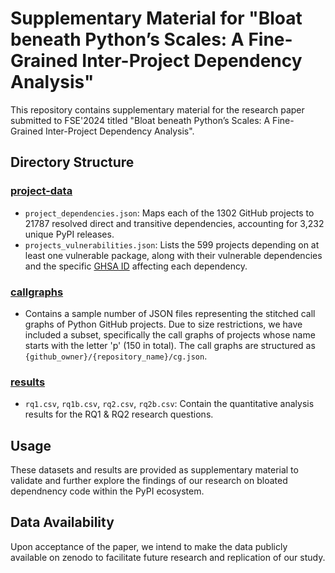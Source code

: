 # Supplementary Material for "Bloat beneath Python’s Scales: A Fine-Grained Inter-Project Dependency Analysis"

This repository contains supplementary material for the research paper submitted to FSE'2024 titled "Bloat beneath Python’s Scales: A Fine-Grained Inter-Project Dependency Analysis".

## Directory Structure

### [project-data](./project-data/)
- `project_dependencies.json`: Maps each of the 1302 GitHub projects to 21787 resolved direct and transitive dependencies, accounting for 3,232 unique PyPI releases.
- `projects_vulnerabilities.json`: Lists the 599 projects depending on at least one vulnerable package, along with their vulnerable dependencies and the specific [GHSA ID](https://github.com/github/advisory-database#ghsa-ids) affecting each dependency.


### [callgraphs](./callgraphs)
- Contains a sample number of JSON files representing the stitched call graphs of Python GitHub projects.
Due to size restrictions,
we have included a subset,
specifically the call graphs of projects whose name starts with the letter 'p'
(150 in total).
The call graphs are structured as `{github_owner}/{repository_name}/cg.json`.

### [results](./results/)
- `rq1.csv`, `rq1b.csv`, `rq2.csv`, `rq2b.csv`:  Contain the quantitative analysis results for the  RQ1 & RQ2 research questions.

## Usage

These datasets and results are provided as supplementary material to validate and further explore the findings of our research on bloated dependnency code within the PyPI ecosystem.

## Data Availability

Upon acceptance of the paper,
we intend to make the data publicly available on zenodo
to facilitate future research and replication of our study.